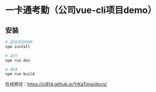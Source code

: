 # 一卡通考勤（公司vue-cli项目demo）

## 安装

``` bash
# 安装项目依赖
npm install

# 运行
npm run dev

# 编译
npm run build
```

在线预览：https://cj814.github.io/YiKaTong/docs/